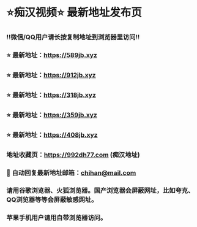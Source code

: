 # ⭐️痴汉视频⭐️ 最新地址发布页

### ‼️微信/QQ用户请长按复制地址到浏览器里访问‼️

### ⭐️ 最新地址：https://589jb.xyz

### ⭐️ 最新地址：https://912jb.xyz

### ⭐️ 最新地址：https://318jb.xyz

### ⭐️ 最新地址：https://359jb.xyz

### ⭐️ 最新地址：https://408jb.xyz



### 地址收藏页：https://992dh77.com (痴汉地址)
### 📧 自动回复最新地址邮箱：chihan@mail.com
### 请用谷歌浏览器、火狐浏览器。国产浏览器会屏蔽网址，比如夸克、QQ浏览器等等会屏蔽敏感网址。
### 苹果手机用户请用自带浏览器访问。
